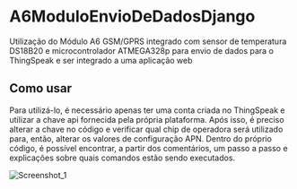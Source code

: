 # A6ModuloEnvioDeDadosDjango
Utilização do Módulo A6 GSM/GPRS integrado com sensor de temperatura DS18B20 e microcontrolador ATMEGA328p para envio de dados para o ThingSpeak e ser integrado a uma aplicação web

## Como usar

Para utilizá-lo, é necessário apenas ter uma conta criada no ThingSpeak e utilizar a chave api fornecida pela própria plataforma. Após isso, é preciso alterar a chave no código e verificar qual chip de operadora será utilizado para, então, alterar os valores de configuração APN. Dentro do próprio código, é possível encontrar, a partir dos comentários, um passo a passo e explicações sobre quais comandos estão sendo executados.

![Screenshot_1](https://user-images.githubusercontent.com/73910233/228679044-d264144d-abe7-40f5-a1f5-c74c35ddb90b.png)
